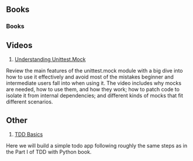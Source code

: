 ## Books

### Books

## Videos

1. [Understanding Unittest.Mock](https://learning.oreilly.com/videos/understanding-unittest-mock/9781484244135)

Review the main features of the unittest.mock module with a big dive into 
how to use it effectively and avoid most of the mistakes beginner and 
intermediate users fall into when using it. The video includes why mocks 
are needed, how to use them, and how they work; how to patch code to isolate 
it from internal dependencies; and different kinds of mocks that fit different 
scenarios.

## Other

1. [TDD Basics](https://vanzaj.github.io/tdd-pytest/tdd-basics/)

Here we will build a simple todo app following roughly the same steps as in the Part I of TDD with Python book.
